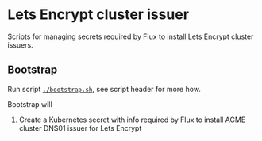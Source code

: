# Lets Encrypt cluster issuer

Scripts for managing secrets required by Flux to install Lets Encrypt cluster issuers.

## Bootstrap

Run script [`./bootstrap.sh`](./bootstrap.sh), see script header for more how.  

Bootstrap will
1. Create a Kubernetes secret with info required by Flux to install ACME cluster DNS01 issuer for Lets Encrypt

